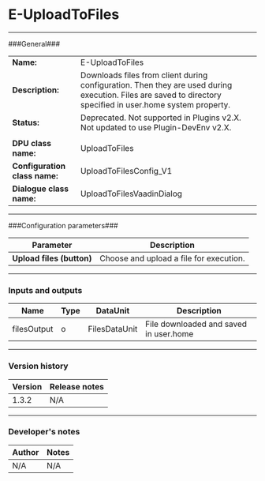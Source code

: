 # E-UploadToFiles #
----------

###General###

|                              |                                                               |
|------------------------------|---------------------------------------------------------------|
|**Name:**                     |E-UploadToFiles                                             |
|**Description:**              |Downloads files from client during configuration. Then they are used during execution. Files are saved to directory specified in user.home system property. |
|**Status:**                   |Deprecated. Not supported in Plugins v2.X. Not updated to use Plugin-DevEnv v2.X.       |
|                              |                                                               |
|**DPU class name:**           |UploadToFiles     | 
|**Configuration class name:** |UploadToFilesConfig_V1                           |
|**Dialogue class name:**      |UploadToFilesVaadinDialog | 

***

###Configuration parameters###


|Parameter                        |Description                             |                                                        
|---------------------------------|----------------------------------------|
|**Upload files (button)**        |Choose and upload a file for execution.  |

***

### Inputs and outputs ###

|Name                |Type       |DataUnit                         |Description                        |
|--------------------|-----------|---------------------------------|-----------------------------------|
|filesOutput |o |FilesDataUnit |File downloaded and saved in user.home  |

***

### Version history ###

|Version            |Release notes                                   |
|-------------------|------------------------------------------------|
|1.3.2              |N/A                                             |                                


***

### Developer's notes ###

|Author            |Notes                 |
|------------------|----------------------|
|N/A               |N/A                   | 

